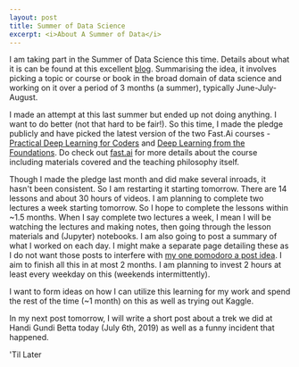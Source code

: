 ```yaml
---
layout: post
title: Summer of Data Science
excerpt: <i>About A Summer of Data</i>
---
```


I am taking part in the Summer of Data Science this time. Details about what it is can be found at this excellent [blog](https://www.becomingadatascientist.com/2018/05/28/summer-of-data-science-2018-sods18-launch-day/). 
Summarising the idea, it involves picking a topic or course or book in the broad domain of data science and working on it over a period of 
3 months (a summer), typically June-July-August. 

I made an attempt at this last summer but ended up not doing anything. I want to do better (not that hard to be fair!). So this time, I made
the pledge publicly and have picked the latest version of the two Fast.Ai courses - [Practical Deep Learning for Coders](https://course.fast.ai/part1)
and [Deep Learning from the Foundations](https://course.fast.ai/part2). Do check out [fast.ai](fast.ai) for more details about the course 
including materials covered and the teaching philosophy itself. 

Though I made the pledge last month and did make several inroads, it hasn't been consistent. So I am restarting it starting tomorrow. There
are 14 lessons and about 30 hours of videos. I am planning to complete two lectures a week starting tomorrow. So I hope to complete the 
lessons within ~1.5 months. When I say complete two lectures a week, I mean I will be watching the lectures and making notes, then going 
through the lesson materials and (Jupyter) notebooks. I am also going to post a summary of what I worked on each day. I might make a 
separate page detailing these as I do not want those posts to interfere with [my one pomodoro a post idea](https://dtrik.github.io/motivation/). 
I aim to finish all this in at most 2 months. I am planning to invest 2 hours at least every weekday on this (weekends intermittently).  

I want to form ideas on how I can utilize this learning for my work and spend the rest of the time (~1 month) on this as well as trying out
Kaggle. 

In my next post tomorrow, I will write a short post about a trek we did at Handi Gundi Betta today (July 6th, 2019) as well as a funny 
incident that happened. 

'Til Later
